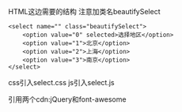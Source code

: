 

HTML这边需要的结构  注意加类名beautifySelect
```
<select name="" class="beautifySelect">
    <option value="0" selected>选择地区</option>
    <option value="1">北京</option>
    <option value="2">上海</option>
    <option value="3">南京</option>
</select>
```

css引入select.css
js引入select.js

引用两个cdn:jQuery和font-awesome 
